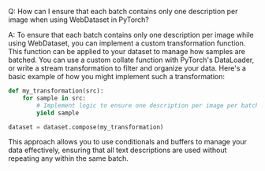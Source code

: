 Q: How can I ensure that each batch contains only one description per image when using WebDataset in PyTorch?

A: To ensure that each batch contains only one description per image while using WebDataset, you can implement a custom transformation function. This function can be applied to your dataset to manage how samples are batched. You can use a custom collate function with PyTorch's DataLoader, or write a stream transformation to filter and organize your data. Here's a basic example of how you might implement such a transformation:

```python
def my_transformation(src):
    for sample in src:
        # Implement logic to ensure one description per image per batch
        yield sample

dataset = dataset.compose(my_transformation)
```

This approach allows you to use conditionals and buffers to manage your data effectively, ensuring that all text descriptions are used without repeating any within the same batch.
